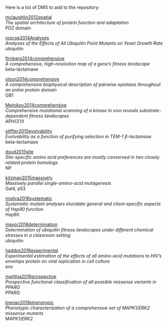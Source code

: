 Here is a list of DMS to add to the repository:  

[mclaughlin2012spatial](http://www.nature.com/nature/journal/v491/n7422/pdf/nature11500.pdf)   
*The spatial architecture of protein function and
adaptation*  
PDZ domain

[roscoe2014Analyses](http://ac.els-cdn.com/S0022283613000636/1-s2.0-S0022283613000636-main.pdf?_tid=4c8ee90e-14bc-11e7-9642-00000aacb362&acdnat=1490818643_3730c928506e536d8375dee44c8e426f)  
*Analyses of the Effects of All Ubiquitin Point Mutants on
Yeast Growth Rate*  
ubiquitin   

[firnberg2014comprehensive](https://www.ncbi.nlm.nih.gov/pmc/articles/PMC4032126/pdf/msu081.pdf)  
*A comprehensive, high-resolution map of a gene’s fitness landscape*    
beta-lactamase

[olson2014comprehensive](http://ac.els-cdn.com/S0960982214012688/1-s2.0-S0960982214012688-main.pdf?_tid=efadb44e-14bc-11e7-8c18-00000aacb35d&acdnat=1490818916_3fa220dec513e9c0711b9f718bd0ed0f)  
*A comprehensive biophysical description of pairwise epistasis throughout an entire protein domain*  
GB1  

[Melnikov2014comprehensive]()  
*Comprehensive mutational scanning of a kinase in vivo reveals substrate-dependent fitness landscapes*  
APH(3′)II  

[stiffler2015evolvability](http://ac.els-cdn.com/S0092867415000781/1-s2.0-S0092867415000781-main.pdf?_tid=5e876cde-14bd-11e7-b2dc-00000aacb360&acdnat=1490819102_4bd45f629595fe2a6f97d9f928eed62d)  
*Evolvability as a function of purifying selection in TEM-1 β-lactamase*  
beta-lactamase  

[doud2015site](https://academic.oup.com/mbe/article/32/11/2944/982113/Site-Specific-Amino-Acid-Preferences-Are-Mostly)  
*Site-specific amino acid preferences are mostly conserved in two closely related protein homologs*  
NP

[kitzman2015massively](http://www.nature.com/nmeth/journal/v12/n3/pdf/nmeth.3223.pdf)  
*Massively parallel single-amino-acid mutagenesis*  
Gal4, p53

[mishra2016systematic](http://ac.els-cdn.com/S2211124716303175/1-s2.0-S2211124716303175-main.pdf?_tid=ceb214be-14bd-11e7-8d9f-00000aacb35e&acdnat=1490819290_99c62c0c6d511fad788c96ef51056d76)    
*Systematic mutant analyses elucidate general and client-specific aspects of Hsp90 function*  
Hsp90


[mavor2016determination](https://elifesciences.org/content/5/e15802)  
*Determination of ubiquitin fitness landscapes under different chemical stresses in a classroom setting*    
ubiquitin

[haddox2016experimental](http://journals.plos.org/plospathogens/article/file?id=10.1371/journal.ppat.1006114&type=printable)  
*Experimental estimation of the effects of all amino-acid mutations to HIV’s envelope protein on viral replication in cell culture*  
env

[majithia2016prospective](http://www.nature.com/ng/journal/v48/n12/pdf/ng.3700.pdf)    
*Prospective functional classification of all possible missense variants in PPARG*  
PPARG

[brenan2016phenotypic](http://ac.els-cdn.com/S2211124716313171/1-s2.0-S2211124716313171-main.pdf?_tid=63164508-14be-11e7-906d-00000aab0f6b&acdnat=1490819540_78812c05444e95cbd7db52bfb4b6fdac)    
*Phenotypic characterization of a comprehensive set of MAPK1/ERK2 missense mutants*  
MAPK1/ERK2
